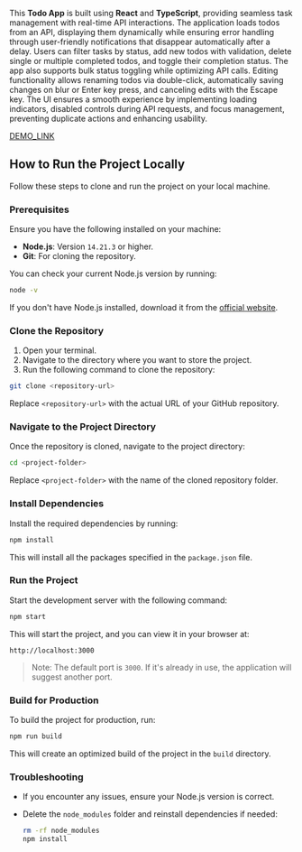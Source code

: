 This **Todo App** is built using **React** and **TypeScript**, providing seamless task management with real-time API interactions. The application loads todos from an API, displaying them dynamically while ensuring error handling through user-friendly notifications that disappear automatically after a delay. Users can filter tasks by status, add new todos with validation, delete single or multiple completed todos, and toggle their completion status. The app also supports bulk status toggling while optimizing API calls. Editing functionality allows renaming todos via double-click, automatically saving changes on blur or Enter key press, and canceling edits with the Escape key. The UI ensures a smooth experience by implementing loading indicators, disabled controls during API requests, and focus management, preventing duplicate actions and enhancing usability.

[DEMO_LINK](https://rberkunova.github.io/todo-app/)

## How to Run the Project Locally

Follow these steps to clone and run the project on your local machine.

### Prerequisites

Ensure you have the following installed on your machine:
- **Node.js**: Version `14.21.3` or higher.
- **Git**: For cloning the repository.

You can check your current Node.js version by running:

```bash
node -v
```

If you don't have Node.js installed, download it from the [official website](https://nodejs.org/).

### Clone the Repository

1. Open your terminal.
2. Navigate to the directory where you want to store the project.
3. Run the following command to clone the repository:

```bash
git clone <repository-url>
```

Replace `<repository-url>` with the actual URL of your GitHub repository.

### Navigate to the Project Directory

Once the repository is cloned, navigate to the project directory:

```bash
cd <project-folder>
```

Replace `<project-folder>` with the name of the cloned repository folder.

### Install Dependencies

Install the required dependencies by running:

```bash
npm install
```

This will install all the packages specified in the `package.json` file.

### Run the Project

Start the development server with the following command:

```bash
npm start
```

This will start the project, and you can view it in your browser at:

```
http://localhost:3000
```

> Note: The default port is `3000`. If it's already in use, the application will suggest another port.

### Build for Production

To build the project for production, run:

```bash
npm run build
```

This will create an optimized build of the project in the `build` directory.

### Troubleshooting

- If you encounter any issues, ensure your Node.js version is correct.
- Delete the `node_modules` folder and reinstall dependencies if needed:

  ```bash
  rm -rf node_modules
  npm install
  ```
